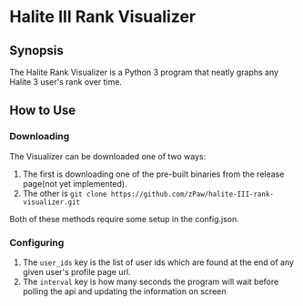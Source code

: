 # Halite III Rank Visualizer
## Synopsis
The Halite Rank Visualizer is a Python 3 program that neatly graphs any Halite 3 user's rank over time.
## How to Use
### Downloading
The Visualizer can be downloaded one of two ways:
1. The first is downloading one of the pre-built binaries from the release page\(not yet implemented).
2. The other is `git clone https://github.com/zPaw/halite-III-rank-visualizer.git` 

Both of these methods require some setup in the config.json.
### Configuring
1. The `user_ids` key is the list of user ids which are found at the end of any given user's profile page url.
2. The `interval` key is how many seconds the program will wait before polling the api and updating the information on screen
